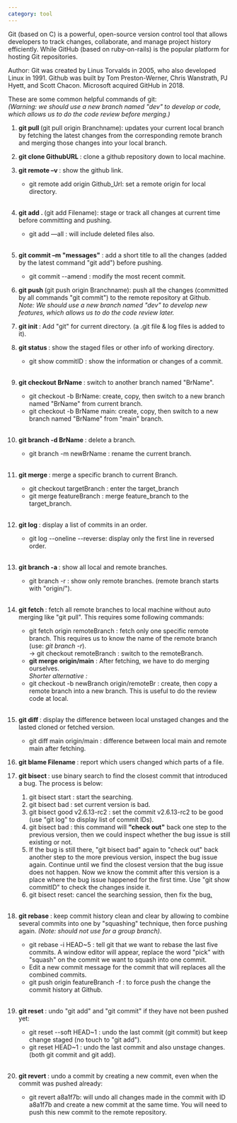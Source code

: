 ```yaml
---
category: tool
---
```

Git (based on C) is a powerful, open-source version control tool that allows developers to track changes, collaborate, and manage project history efficiently. While GitHub (based on ruby-on-rails) is the popular platform for hosting Git repositories.

Author: Git was created by Linus Torvalds in 2005, who also developed Linux in 1991. Github was built by Tom Preston-Werner, Chris Wanstrath, PJ Hyett, and Scott Chacon. Microsoft acquired GitHub in 2018.

These are some common helpful commands of git: 
<br><i>(Warning: we should use a new branch named "dev" to develop or code, which allows us to do the code review before merging.)</i>

1. <b>git pull </b> (git pull origin Branchname): updates your current local branch by fetching the latest changes from the corresponding remote branch and merging those changes into your local branch.

2. <b>git clone GithubURL </b>: clone a github repository down to local machine.

3. <b>git remote &#8211;v </b>: show the github link.
    - git remote add origin Github_Url: set a remote origin for local directory.<br><br>

4. <b>git add . </b> (git add Filename): stage or track all changes at current time before committing and pushing.
    - git add &#8211;&#8211;all : will include deleted files also.<br><br>

5. <b>git commit &#8211;m "messages"</b> : add a short title to all the changes (added by the latest command "git add") before pushing.
    - git commit --amend : modify the most recent commit.

6. <b>git push </b>(git push origin Branchname): push all the changes (committed by all commands "git commit") to the remote repository at Github.
    <br><i>Note: We should use a new branch named "dev" to develop new features, which allows us to do the code review later.</i>

7. <b>git init </b>: Add "git" for current directory. (a .git file & log files is added to it).

8. <b>git status </b>: show the staged files or other info of working directory.
    - git show commitID : show the information or changes of a commit.<br><br>

9. <b>git checkout BrName </b>: switch to another branch named "BrName".
    - git checkout -b BrName: create, copy, then switch to a new branch named "BrName" from current branch.
    - git checkout -b BrName main: create, copy, then switch to a new branch named "BrName" from "main" branch.<br><br>

10. <b>git branch -d BrName </b>: delete a branch.
    - git branch -m newBrName : rename the current branch.<br><br>

11. <b>git merge </b>: merge a specific branch to current Branch.
    - git checkout targetBranch : enter the target_branch
    - git merge featureBranch : merge feature_branch to the target_branch.<br><br>

12. <b>git log </b>: display a list of commits in an order.
    - git log --oneline --reverse: display only the first line in reversed order.<br><br>

13. <b>git branch -a </b>: show all local and remote branches.
    - git branch -r : show only remote branches. (remote branch starts with "origin/").<br><br>

14. <b>git fetch </b>: fetch all remote branches to local machine without auto merging like "git pull". This requires some following commands:
    - git fetch origin remoteBranch : fetch only one specific remote branch. This requires us to know the name of the remote branch (use: <i>git branch -r</i>).
    <br>-> git checkout remoteBranch : switch to the remoteBranch.
    - <b>git merge origin/main</b> : After fetching, we have to do merging ourselves.
    <br><i>Shorter alternative :</i>
    - git checkout -b newBranch origin/remoteBr : create, then copy a remote branch into a new branch. This is useful to do the review code at local.<br><br>

15. <b>git diff </b>: display the difference between local unstaged changes and the lasted cloned or fetched version.
    - git diff main origin/main : difference between local main and remote main after fetching.<br>

16. <b>git blame Filename </b>: report which users changed which parts of a file.

17. <b>git bisect </b>: use binary search to find the closest commit that introduced a bug. The process is below:
    1. git bisect start : start the searching.
    2. git bisect bad : set current version is bad.
    3. git bisect good v2.6.13-rc2 : set the commit v2.6.13-rc2 to be good (use "git log" to display list of commit IDs).
    4. git bisect bad : this command will <b>"check out"</b> back one step to the previous version, then we could inspect whether the bug issue is still existing or not. 
    5. If the bug is still there, "git bisect bad" again to "check out" back another step to the more previous version, inspect the bug issue again. Continue until we find the closest version that the bug issue does not happen. Now we know the commit after this version is a place where the bug issue happened for the first time. Use "git show commitID" to check the changes inside it.
    6. git bisect reset: cancel the searching session, then fix the bug<a href="https://www.loom.com/share/441b848fe2524f50aae31712657fa3d4?sid=b06cfda5-662f-4c15-a08e-82b4d0544cc3" target="_blank">.</a><br><br>

18. <b>git rebase </b>: keep commit history clean and clear by allowing to combine several commits into one by "squashing" technique, then force pushing again. <i>(Note: should not use for a group branch)</i>.
    - git rebase -i HEAD~5 : tell git that we want to rebase the last five commits. A window editor will appear, replace the word "pick" with "squash" on the commit we want to squash into one commit.
    - Edit a new commit message for the commit that will replaces all the combined commits.
    - git push origin featureBranch -f : to force push the change the commit history at Github.<br><br>

19. <b>git reset </b>: undo "git add" and "git commit" if they have not been pushed yet:
    - git reset --soft HEAD~1 : undo the last commit (git commit) but keep change staged (no touch to "git add").
    - git reset HEAD~1 : undo the last commit and also unstage changes. (both git commit and git add).<br><br>

20. <b>git revert </b>: undo a commit by creating a new commit, even when the commit was pushed already:
    - git revert a8a1f7b: will undo all changes made in the commit with ID a8a1f7b and create a new commit at the same time. You will need to push this new commit to the remote repository.
    







